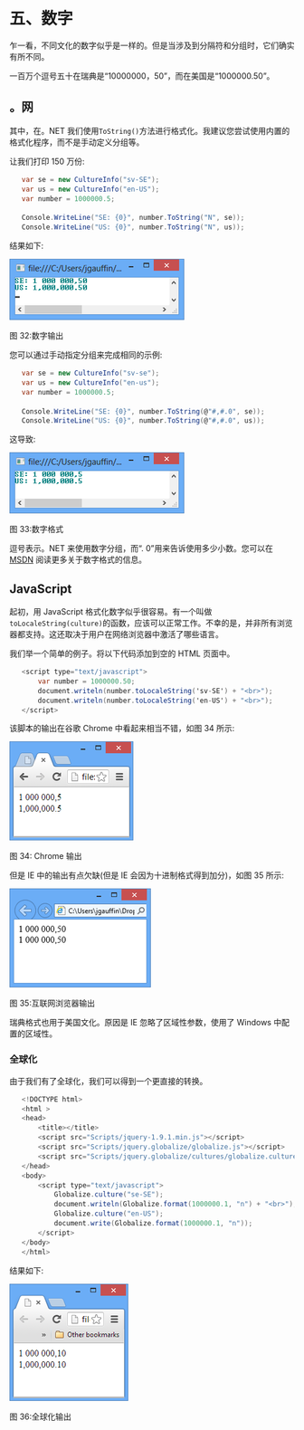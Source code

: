 # 五、数字

乍一看，不同文化的数字似乎是一样的。但是当涉及到分隔符和分组时，它们确实有所不同。

一百万个逗号五十在瑞典是“10000000，50”，而在美国是“1000000.50”。

## 。网

其中，在。NET 我们使用`ToString()`方法进行格式化。我建议您尝试使用内置的格式化程序，而不是手动定义分组等。

让我们打印 150 万份:

```cs
   var se = new CultureInfo("sv-SE");
   var us = new CultureInfo("en-US");
   var number = 1000000.5;

   Console.WriteLine("SE: {0}", number.ToString("N", se));
   Console.WriteLine("US: {0}", number.ToString("N", us));

```

结果如下:

![](img/image035.png)

图 32:数字输出

您可以通过手动指定分组来完成相同的示例:

```cs
   var se = new CultureInfo("sv-se");
   var us = new CultureInfo("en-us");
   var number = 1000000.5;

   Console.WriteLine("SE: {0}", number.ToString(@"#,#.0", se));
   Console.WriteLine("US: {0}", number.ToString(@"#,#.0", us));

```

这导致:

![](img/image036.png)

图 33:数字格式

逗号表示。NET 来使用数字分组，而“. 0”用来告诉使用多少小数。您可以在 [MSDN](http://msdn.microsoft.com/en-us/library/dwhawy9k.aspx) 阅读更多关于数字格式的信息。

## JavaScript

起初，用 JavaScript 格式化数字似乎很容易。有一个叫做`toLocaleString(culture)`的函数，应该可以正常工作。不幸的是，并非所有浏览器都支持。这还取决于用户在网络浏览器中激活了哪些语言。

我们举一个简单的例子。将以下代码添加到空的 HTML 页面中。

```cs
   <script type="text/javascript">
       var number = 1000000.50;
       document.writeln(number.toLocaleString('sv-SE') + "<br>");
       document.writeln(number.toLocaleString('en-US') + "<br>");
   </script>

```

该脚本的输出在谷歌 Chrome 中看起来相当不错，如图 34 所示:

![](img/image037.png)

图 34: Chrome 输出

但是 IE 中的输出有点欠缺(但是 IE 会因为十进制格式得到加分)，如图 35 所示:

![](img/image038.png)

图 35:互联网浏览器输出

瑞典格式也用于美国文化。原因是 IE 忽略了区域性参数，使用了 Windows 中配置的区域性。

### 全球化

由于我们有了全球化，我们可以得到一个更直接的转换。

```cs
   <!DOCTYPE html>
   <html >
   <head>
       <title></title>
       <script src="Scripts/jquery-1.9.1.min.js"></script>
       <script src="Scripts/jquery.globalize/globalize.js"></script>
       <script src="Scripts/jquery.globalize/cultures/globalize.culture.se-SE.js"></script>
   </head>
   <body>
       <script type="text/javascript">
           Globalize.culture("se-SE");
           document.writeln(Globalize.format(1000000.1, "n") + "<br>");
           Globalize.culture("en-US");
           document.write(Globalize.format(1000000.1, "n"));
       </script>
   </body>
   </html>

```

结果如下:

![](img/image039.png)

图 36:全球化输出